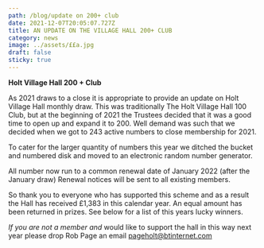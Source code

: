 ```yaml
---
path: /blog/update on 200+ club
date: 2021-12-07T20:05:07.727Z
title: AN UPDATE ON THE VILLAGE HALL 200+ CLUB
category: news
image: ../assets/££a.jpg
draft: false
sticky: true
---
```

**Holt Village Hall 200 + Club**

As 2021 draws to a close it is appropriate to provide an update on Holt Village Hall monthly draw. This was traditionally The Holt Village Hall 100 Club, but at the beginning of 2021 the Trustees decided that it was a good time to open up and expand it to 200. Well demand was such that we decided when we got to 243 active numbers to close membership for 2021.

To cater for the larger quantity of numbers this year we ditched the bucket and numbered disk and moved to an electronic random number generator.

All number now run to a common renewal date of January 2022 (after the January draw) Renewal notices will be sent to all existing members.

So thank you to everyone who has supported this scheme and as a result the Hall has received £1,383 in this calendar year. An equal amount has been returned in prizes.  See below for a list of this years lucky winners.

*If you are not a member and* would like to support the hall in this way next year please drop Rob Page an email [pageholt@btinternet.com](mailto:pageholt@btinternet.com)